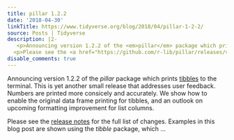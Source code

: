```yaml
---
title: pillar 1.2.2
date: '2018-04-30'
linkTitle: https://www.tidyverse.org/blog/2018/04/pillar-1-2-2/
source: Posts | Tidyverse
description: |2-
   <p>Announcing version 1.2.2 of the <em>pillar</em> package which prints <a href="http://tibble.tidyverse.org/">tibbles</a> to the terminal. This is yet another small release that addresses user feedback. Numbers are printed more consicely and accurately. We show how to enable the original data frame printing for tibbles, and an outlook on upcoming formatting improvement for list columns.</p>
  <p>Please see the <a href="https://github.com/r-lib/pillar/releases/v1.2.2">release notes</a> for the full list of changes. Examples in this blog post are shown using the <em>tibble</em> package, which ...
disable_comments: true
---
```

 <p>Announcing version 1.2.2 of the <em>pillar</em> package which prints <a href="http://tibble.tidyverse.org/">tibbles</a> to the terminal. This is yet another small release that addresses user feedback. Numbers are printed more consicely and accurately. We show how to enable the original data frame printing for tibbles, and an outlook on upcoming formatting improvement for list columns.</p>
<p>Please see the <a href="https://github.com/r-lib/pillar/releases/v1.2.2">release notes</a> for the full list of changes. Examples in this blog post are shown using the <em>tibble</em> package, which ...